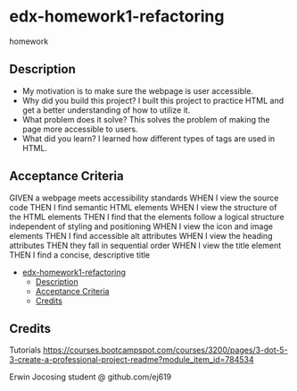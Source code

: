 # edx-homework1-refactoring
homework

## Description

- My motivation is to make sure the webpage is user accessible.
- Why did you build this project? I built this project to practice HTML and get a better understanding of how to utilize it.
- What problem does it solve? This solves the problem of making the page more accessible to users.
- What did you learn? I learned how different types of tags are used in HTML.

## Acceptance Criteria
GIVEN a webpage meets accessibility standards
WHEN I view the source code
THEN I find semantic HTML elements
WHEN I view the structure of the HTML elements
THEN I find that the elements follow a logical structure independent of styling and positioning
WHEN I view the icon and image elements
THEN I find accessible alt attributes
WHEN I view the heading attributes
THEN they fall in sequential order
WHEN I view the title element
THEN I find a concise, descriptive title

- [edx-homework1-refactoring](#edx-homework1-refactoring)
  - [Description](#description)
  - [Acceptance Criteria](#acceptance-criteria)
  - [Credits](#credits)

## Credits

Tutorials
https://courses.bootcampspot.com/courses/3200/pages/3-dot-5-3-create-a-professional-project-readme?module_item_id=784534

Erwin Jocosing student @ github.com/ej619